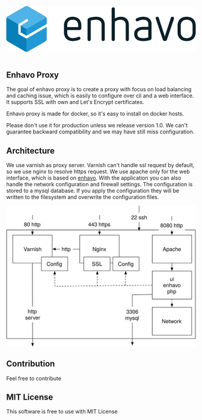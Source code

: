 ![alt text](assets/enhavo/images/enhavo.svg "enhavo")
<br/>
<br/>

Enhavo Proxy
------------

The goal of enhavo proxy is to create a proxy with focus on load balancing and caching issue, which is easily to configure
over cli and a web interface. It supports SSL with own and Let's Encrypt certificates.

Enhavo proxy is made for docker, so it's easy to install on docker hosts.

Please don't use it for production unless we release version 1.0. We can't guarantee backward compatibility and we may
have still miss configuration.

Architecture
------------

We use varnish as proxy server. Varnish can't handle ssl request by default, so we use nginx to resolve https request.
We use apache only for the web interface, which is based on [enhavo](https://github.com/enhavo/enhavo). With the
application you can also handle the network configuration and firewall settings. The configuration is stored to a
mysql database. If you apply the configuration they will be written to the filesystem and overwrite the configuration
files.

![alt text](assets/enhavo/images/architecture.svg "enhavo-proxy")

Contribution
------------

Feel free to contribute

MIT License
-----------

This software is free to use with MIT License